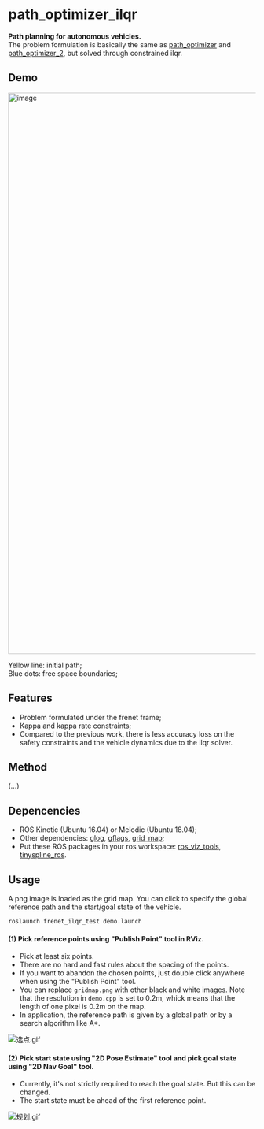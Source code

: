 # path_optimizer_ilqr
**Path planning for autonomous vehicles.**  
The problem formulation is basically the same as [path_optimizer](https://github.com/LiJiangnanBit/path_optimizer) and [path_optimizer_2](https://github.com/LiJiangnanBit/path_optimizer_2), but solved through constrained ilqr.

## Demo
<img width="1140" alt="image" src="https://github.com/LiJiangnanBit/path_optimizer_ilqr/assets/23288471/ecda9b64-2cc5-4706-b4e5-13b35fe74994">

Yellow line: initial path;  
Blue dots: free space boundaries;

## Features
- Problem formulated under the frenet frame;
- Kappa and kappa rate constraints;
- Compared to the previous work, there is less accuracy loss on the safety constraints and the vehicle dynamics due to the ilqr solver.

## Method  
(...)

## Depencencies
- ROS Kinetic (Ubuntu 16.04) or Melodic (Ubuntu 18.04);
- Other dependencies: [glog](https://github.com/google/glog),  [gflags](https://github.com/gflags/gflags), [grid_map](https://github.com/ANYbotics/grid_map);
- Put these ROS packages in your ros workspace: [ros_viz_tools](https://github.com/Magic-wei/ros_viz_tools), [tinyspline_ros](https://github.com/qutas/tinyspline_ros).

## Usage
A png image is loaded as the grid map. You can click to specify the global reference path and the start/goal state of the vehicle.  
~~~
roslaunch frenet_ilqr_test demo.launch
~~~
#### (1) Pick reference points using "Publish Point" tool in RViz.  
- Pick at least six points.  
- There are no hard and fast rules about the spacing of the points.  
- If you want to abandon the chosen points, just double click anywhere when using the "Publish Point" tool.  
- You can replace `gridmap.png` with other black and white images. Note that the resolution in `demo.cpp` is set to 0.2m, whick means that the length of one pixel is 0.2m on the map.  
- In application, the reference path is given by a global path or by a search algorithm like A*.  

![选点.gif](https://i.loli.net/2020/04/12/kRItwQTh5GJWHxV.gif)  
#### (2) Pick start state using "2D Pose Estimate" tool and pick goal state using "2D Nav Goal" tool.  
- Currently, it's not strictly required to reach the goal state. But this can be changed.    
- The start state must be ahead of the first reference point.  

![规划.gif](https://i.loli.net/2020/04/12/XmxgwTGRI1MtoVK.gif)  
